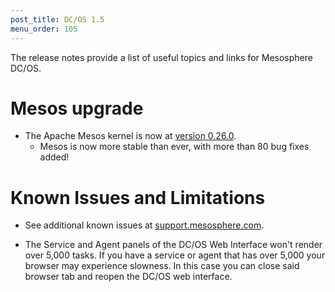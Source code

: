 ```yaml
---
post_title: DC/OS 1.5
menu_order: 105
---
```

The release notes provide a list of useful topics and links for Mesosphere DC/OS.

# <a name="mesos"></a>Mesos upgrade

  * The Apache Mesos kernel is now at [version 0.26.0][1]. 
      * Mesos is now more stable than ever, with more than 80 bug fixes added!

# <a name="known-issues"></a>Known Issues and Limitations

  * See additional known issues at <a href="https://support.mesosphere.com" target="_blank">support.mesosphere.com</a>.

  * The Service and Agent panels of the DC/OS Web Interface won't render over 5,000 tasks. If you have a service or agent that has over 5,000 your browser may experience slowness. In this case you can close said browser tab and reopen the DC/OS web interface.

 [1]: https://git-wip-us.apache.org/repos/asf?p=mesos.git;a=blob_plain;f=CHANGELOG;hb=0.26.0